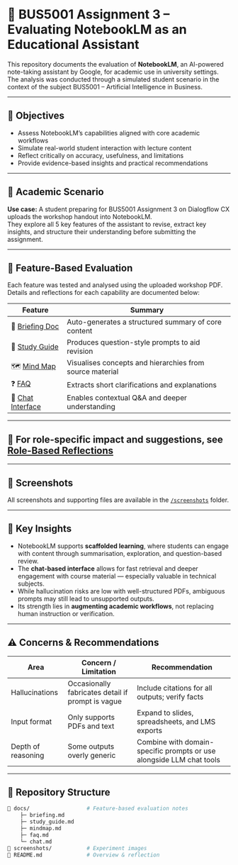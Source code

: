 # 🤖 BUS5001 Assignment 3 – Evaluating NotebookLM as an Educational Assistant

This repository documents the evaluation of **NotebookLM**, an AI-powered note-taking assistant by Google, for academic use in university settings. The analysis was conducted through a simulated student scenario in the context of the subject BUS5001 – Artificial Intelligence in Business.

---

## 🎯 Objectives

- Assess NotebookLM’s capabilities aligned with core academic workflows
- Simulate real-world student interaction with lecture content
- Reflect critically on accuracy, usefulness, and limitations
- Provide evidence-based insights and practical recommendations

---

## 🧪 Academic Scenario

**Use case:** A student preparing for BUS5001 Assignment 3 on Dialogflow CX uploads the workshop handout into NotebookLM.  
They explore all 5 key features of the assistant to revise, extract key insights, and structure their understanding before submitting the assignment.

---

## 🧩 Feature-Based Evaluation

Each feature was tested and analysed using the uploaded workshop PDF. Details and reflections for each capability are documented below:

| Feature             | Summary |
|---------------------|---------|
| 📄 [Briefing Doc](docs/briefing.md)        | Auto-generates a structured summary of core content |
| 🧠 [Study Guide](docs/study_guide.md)      | Produces question-style prompts to aid revision |
| 🗺️ [Mind Map](docs/mindmap.md)            | Visualises concepts and hierarchies from source material |
| ❓ [FAQ](docs/faq.md)                      | Extracts short clarifications and explanations |
| 💬 [Chat Interface](docs/chat.md)         | Enables contextual Q&A and deeper understanding |

---
## 📘 For role-specific impact and suggestions, see [Role-Based Reflections](docs/role_analysis.md)
---
## 📸 Screenshots

All screenshots and supporting files are available in the [`/screenshots`](https://github.com/Diinmel/BUS5001_21964848_A3/tree/main/screenshots) folder.

---

## 🧠 Key Insights

- NotebookLM supports **scaffolded learning**, where students can engage with content through summarisation, exploration, and question-based review.
- The **chat-based interface** allows for fast retrieval and deeper engagement with course material — especially valuable in technical subjects.
- While hallucination risks are low with well-structured PDFs, ambiguous prompts may still lead to unsupported outputs.
- Its strength lies in **augmenting academic workflows**, not replacing human instruction or verification.

---

## ⚠️ Concerns & Recommendations

| Area               | Concern / Limitation | Recommendation |
|--------------------|----------------------|----------------|
| Hallucinations     | Occasionally fabricates detail if prompt is vague | Include citations for all outputs; verify facts |
| Input format       | Only supports PDFs and text | Expand to slides, spreadsheets, and LMS exports |
| Depth of reasoning | Some outputs overly generic | Combine with domain-specific prompts or use alongside LLM chat tools |

---

## 🔗 Repository Structure

```bash
📁 docs/                  # Feature-based evaluation notes
    ├─ briefing.md
    ├─ study_guide.md
    ├─ mindmap.md
    ├─ faq.md
    └─ chat.md
📁 screenshots/           # Experiment images
📄 README.md              # Overview & reflection
